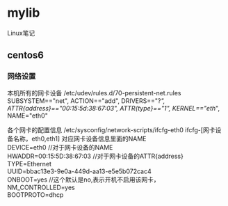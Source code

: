 # mylib
Linux笔记

## centos6
### 网络设置
本机所有的网卡设备 /etc/udev/rules.d/70-persistent-net.rules  
SUBSYSTEM=="net", ACTION=="add", DRIVERS=="?*", ATTR{address}=="00:15:5d:38:67:03", ATTR{type}=="1", KERNEL=="eth*", NAME="eth0"  

各个网卡的配置信息 /etc/sysconfig/network-scripts/ifcfg-eth0  ifcfg-[网卡设备名称，eth0,eth1] 对应网卡设备信息里面的NAME  
DEVICE=eth0 //对于网卡设备的NAME  
HWADDR=00:15:5D:38:67:03    //对于网卡设备的ATTR{address}  
TYPE=Ethernet  
UUID=bbac13e3-9e0a-449d-aa13-e5e5b072cac4  
ONBOOT=yes  //这个默认是no,表示开机不启用该网卡，  
NM_CONTROLLED=yes  
BOOTPROTO=dhcp  

